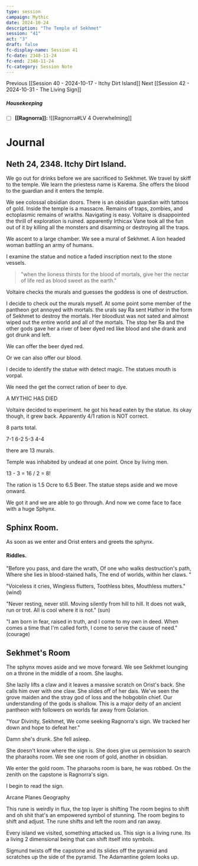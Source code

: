 ```yaml
---
type: session
campaign: Mythic
date: 2024-10-24
description: "The Temple of Sekhmet"
session: "41"
act: "3"
draft: false
fc-display-name: Session 41
fc-date: 2348-11-24
fc-end: 2348-11-24
fc-category: Session Note
---
```

Previous [[Session 40 - 2024-10-17 - Itchy Dirt Island]]
Next [[Session 42 - 2024-10-31 - The Living Sign]]

##### Housekeeping
- [ ] **[[Ragnorra]]:** ![[Ragnorra#LV 4 Overwhelming]]

# Journal
## Neth 24, 2348. Itchy Dirt Island.

We go out for drinks before we are sacrificed to Sekhmet. We travel by skiff to the temple. We learn the priestess name is Karema. She offers the blood to the guardian and it enters the temple.

We see colossal obsidian doors. There is an obsidian guardian with tattoos of gold. Inside the temple is a massacre. Remains of traps, zombies, and ectoplasmic remains of wraiths. Navigating is easy. Voltaire is disappointed the thrill of exploration is ruined. apparently Irthicax Vane took all the fun out of it by killing all the monsters and disarming or destroying all the traps.

We ascent to a large chamber. We see a mural of Sekhmet. A lion headed woman battling an army of humans.

I examine the statue and notice a faded inscription next to the stone vessels.

>"when the lioness thirsts for the blood of mortals, give her the nectar of life red as blood sweet as the earth."

Voltaire checks the murals and guesses the goddess is one of destruction. 

I decide to check out the murals myself. At some point some member of the pantheon got annoyed with mortals. the urals say Ra sent Hathor in the form of Sekhmet to destroy the mortals. Her bloodlust was not sated and almost wiped out the entire world and all of the mortals. The stop her Ra and the other gods gave her a river of beer dyed red like blood and she drank and got drunk and left. 

We can offer the beer dyed red.

Or we can also offer our blood.

I decide to identify the statue with detect magic. The statues mouth is vorpal.

We need the get the correct ration of beer to dye.

A MYTHIC HAS DIED

Voltaire decided to experiment. he got his head eaten by the statue. its okay though, it grew back.
Apparently 4/1 ration is NOT correct.

8 parts total. 

7-1
6-2
5-3
4-4

there are 13 murals.

Temple was inhabited by undead at one point. Once by living men. 

13 - 3 = 16 / 2 = 8! 

The ration is 1.5 Ocre to 6.5 Beer. The statue steps aside and we move onward.

We got it and we are able to go through. And now we come face to face with a huge Sphynx. 

## Sphinx Room.
As soon as we enter and Orist enters and greets the sphynx.

#### Riddles.
"Before you pass, and dare the wrath,
Of one who walks destruction's path,
Where she lies in blood-stained halls,
The end of worlds, within her claws. "

"Voiceless it cries,
Wingless flutters,
Toothless bites,
Mouthless mutters."
(wind)

"Never resting, never still.
Moving silently from hill to hill.
It does not walk, run or trot.
All is cool where it is not."
(sun)

"I am born in fear, raised in truth, 
and I come to my own in deed.
When comes a time that I'm called forth, 
I come to serve the cause of need."
(courage)

## Sekhmet's Room
The sphynx moves aside and we move forward.
We see Sekhmet lounging on a throne in the middle of a room. She laughs. 

She lazily lifts a claw and it leaves a massive scratch on Orist's back. She calls him over with one claw. She slides off of her dais. We've seen the grove maiden and the stray god of loss and the hobgoblin chief. Our understanding of the gods is shallow. This is a major deity of an ancient pantheon with followers on worlds far away from Golarion.

"Your Divinity, Sekhmet, We come seeking Ragnorra's sign. We tracked her down and hope to defeat her."

Damn she's drunk. She fell asleep.

She doesn't know where the sign is. She does give us permission to search the pharaohs room.
We see one room of gold, another in obsidian.

We enter the gold room. The pharaohs room is bare, he was robbed. On the zenith on the capstone is Ragnorra's sign. 

I begin to read the sign.

Arcane
Planes
Geography

This rune is weirdly in flux, the top layer is shifting
The room begins to shift and oh shit that's an empowered symbol of stunning. The room begins to shift and adjust. The rune shifts and left the room and ran away. 

Every island we visited, something attacked us. This sign is a living rune. Its a living 2 dimensional being that can shift itself into symbols.

Sigmund twists off the capstone and its slides off the pyramid and scratches up the side of the pyramid. The Adamantine golem looks up.